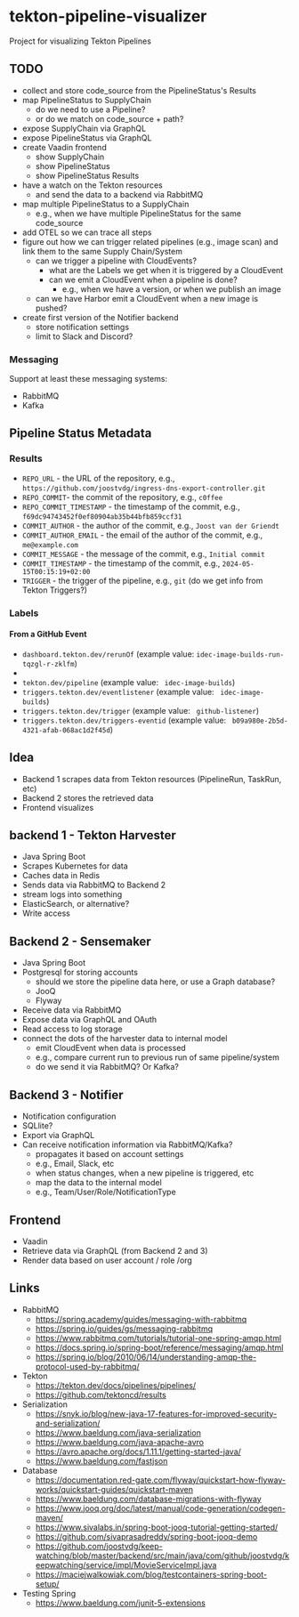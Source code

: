 # tekton-pipeline-visualizer

Project for visualizing Tekton Pipelines

## TODO

* collect and store code_source from the PipelineStatus's Results
* map PipelineStatus to SupplyChain
    * do we need to use a Pipeline?
    * or do we match on code_source + path?
* expose SupplyChain via GraphQL
* expose PipelineStatus via GraphQL
* create Vaadin frontend
    * show SupplyChain
    * show PipelineStatus
    * show PipelineStatus Results
* have a watch on the Tekton resources
    * and send the data to a backend via RabbitMQ
* map multiple PipelineStatus to a SupplyChain
    * e.g., when we have multiple PipelineStatus for the same code_source
* add OTEL so we can trace all steps
* figure out how we can trigger related pipelines (e.g., image scan) and link them to the same Supply Chain/System
    * can we trigger a pipeline with CloudEvents?
      * what are the Labels we get when it is triggered by a CloudEvent
      * can we emit a CloudEvent when a pipeline is done?
          * e.g., when we have a version, or when we publish an image
    * can we have Harbor emit a CloudEvent when a new image is pushed?
* create first version of the Notifier backend
    * store notification settings
    * limit to Slack and Discord?

### Messaging

Support at least these messaging systems:

* RabbitMQ
* Kafka


## Pipeline Status Metadata

### Results

* `REPO_URL` - the URL of the repository, e.g., `https://github.com/joostvdg/ingress-dns-export-controller.git`
* `REPO_COMMIT`- the commit of the repository, e.g., `c0ffee`
* `REPO_COMMIT_TIMESTAMP` - the timestamp of the commit, e.g., `f69dc94743452f0ef80904ab35b44bfb859ccf31`
* `COMMIT_AUTHOR` - the author of the commit, e.g., `Joost van der Griendt`
* `COMMIT_AUTHOR_EMAIL` - the email of the author of the commit, e.g., `me@example.com`
* `COMMIT_MESSAGE` - the message of the commit, e.g., `Initial commit`
* `COMMIT_TIMESTAMP` - the timestamp of the commit, e.g., `2024-05-15T00:15:19+02:00`
* `TRIGGER` - the trigger of the pipeline, e.g., `git` (do we get info from Tekton Triggers?)
 
### Labels

#### From a GitHub Event

* `dashboard.tekton.dev/rerunOf` (example value: `idec-image-builds-run-tqzgl-r-zklfm`)
* 
* `tekton.dev/pipeline` (example value: ` idec-image-builds`)
* `triggers.tekton.dev/eventlistener` (example value: ` idec-image-builds`)
* `triggers.tekton.dev/trigger` (example value: ` github-listener`)
* `triggers.tekton.dev/triggers-eventid` (example value: ` b09a980e-2b5d-4321-afab-068ac1d2f45d`) 

## Idea

* Backend 1 scrapes data from Tekton resources (PipelineRun, TaskRun, etc)
* Backend 2 stores the retrieved data
* Frontend visualizes

## backend 1 - Tekton Harvester

* Java Spring Boot
* Scrapes Kubernetes for data
* Caches data in Redis
* Sends data via RabbitMQ to Backend 2
* stream logs into something
 * ElasticSearch, or alternative?
 * Write access

## Backend 2 - Sensemaker

* Java Spring Boot
* Postgresql for storing accounts
  * should we store the pipeline data here, or use a Graph database?
  * JooQ
  * Flyway
* Receive data via RabbitMQ
* Expose data via GraphQL and OAuth
* Read access to log storage
* connect the dots of the harvester data to internal model
    * emit CloudEvent when data is processed
    * e.g., compare current run to previous run of same pipeline/system
    * do we send it via RabbitMQ? Or Kafka?

## Backend 3 - Notifier

* Notification configuration
* SQLlite?
* Export via GraphQL
* Can receive notification information via RabbitMQ/Kafka?
    * propagates it based on account settings
    * e.g., Email, Slack, etc
    * when status changes, when a new pipeline is triggered, etc
    * map the data to the internal model
    * e.g., Team/User/Role/NotificationType


## Frontend

* Vaadin
* Retrieve data via GraphQL (from Backend 2 and 3)
* Render data based on user account / role /org

## Links

* RabbitMQ
    * https://spring.academy/guides/messaging-with-rabbitmq 
    * https://spring.io/guides/gs/messaging-rabbitmq
    * https://www.rabbitmq.com/tutorials/tutorial-one-spring-amqp.html
    * https://docs.spring.io/spring-boot/reference/messaging/amqp.html
    * https://spring.io/blog/2010/06/14/understanding-amqp-the-protocol-used-by-rabbitmq/
* Tekton
    * https://tekton.dev/docs/pipelines/pipelines/
    * https://github.com/tektoncd/results
* Serialization
    * https://snyk.io/blog/new-java-17-features-for-improved-security-and-serialization/
    * https://www.baeldung.com/java-serialization
    * https://www.baeldung.com/java-apache-avro
    * https://avro.apache.org/docs/1.11.1/getting-started-java/
    * https://www.baeldung.com/fastjson
* Database
    * https://documentation.red-gate.com/flyway/quickstart-how-flyway-works/quickstart-guides/quickstart-maven
    * https://www.baeldung.com/database-migrations-with-flyway
    * https://www.jooq.org/doc/latest/manual/code-generation/codegen-maven/
    * https://www.sivalabs.in/spring-boot-jooq-tutorial-getting-started/
    * https://github.com/sivaprasadreddy/spring-boot-jooq-demo
    * https://github.com/joostvdg/keep-watching/blob/master/backend/src/main/java/com/github/joostvdg/keepwatching/service/impl/MovieServiceImpl.java
    * https://maciejwalkowiak.com/blog/testcontainers-spring-boot-setup/
* Testing Spring
    * https://www.baeldung.com/junit-5-extensions